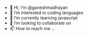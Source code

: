 - 👋 Hi, I’m @ganeshmadhayan
- 👀 I’m interested in coding languages
- 🌱 I’m currently learning javascript
- 💞️ I’m looking to collaborate on 
- 📫 How to reach me ...

<!---
ganeshmadhayan/ganeshmadhayan is a ✨ special ✨ repository because its `README.md` (this file) appears on your GitHub profile.
You can click the Preview link to take a look at your changes.
--->
